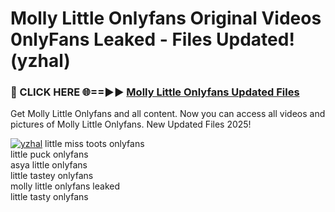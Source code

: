 # Molly Little Onlyfans Original Videos 0nlyFans Leaked - Files Updated! (yzhal)

<h3>🔴 CLICK HERE 🌐==►► <a href="https://tinyurl.com/x26r9saj" rel="nofollow">Molly Little Onlyfans Updated Files</a></h3>

Get Molly Little Onlyfans and all content. Now you can access all videos and pictures of Molly Little Onlyfans. New Updated Files 2025!

[![yzhal](https://i.imgur.com/LkgZPqh.gif)](https://tinyurl.com/x26r9saj)
little miss toots onlyfans<br>
little puck onlyfans<br>
asya little onlyfans<br>
little tastey onlyfans<br>
molly little onlyfans leaked<br>
little tasty onlyfans